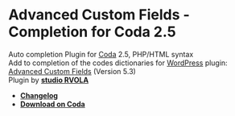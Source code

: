Advanced Custom Fields - Completion for Coda 2.5
====================================================

Auto completion Plugin for [Coda](https://panic.com/coda) 2.5, PHP/HTML syntax  
Add to completion of the codes dictionaries for [WordPress](https://wordpress.org) plugin: [Advanced Custom Fields](http://www.advancedcustomfields.com) (Version 5.3)  
Plugin by **[studio RVOLA](http://www.rvola.com)**

* [**Changelog**](https://github.com/rvola/Advanced-Custom-Fields/blob/master/CHANGELOG.md)
* [**Download on Coda**](https://panic.com/coda/plugins.php#Modes)